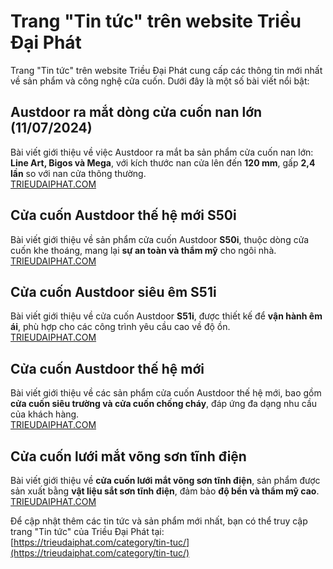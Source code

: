 # Trang "Tin tức" trên website Triều Đại Phát

Trang "Tin tức" trên website Triều Đại Phát cung cấp các thông tin mới nhất về sản phẩm và công nghệ cửa cuốn. Dưới đây là một số bài viết nổi bật:

## Austdoor ra mắt dòng cửa cuốn nan lớn (11/07/2024)
Bài viết giới thiệu về việc Austdoor ra mắt ba sản phẩm cửa cuốn nan lớn: **Line Art, Bigos và Mega**, với kích thước nan cửa lên đến **120 mm**, gấp **2,4 lần** so với nan cửa thông thường.  
[TRIEUDAIPHAT.COM](https://trieudaiphat.com)

## Cửa cuốn Austdoor thế hệ mới S50i
Bài viết giới thiệu về sản phẩm cửa cuốn Austdoor **S50i**, thuộc dòng cửa cuốn khe thoáng, mang lại **sự an toàn và thẩm mỹ** cho ngôi nhà.  
[TRIEUDAIPHAT.COM](https://trieudaiphat.com)

## Cửa cuốn Austdoor siêu êm S51i
Bài viết giới thiệu về cửa cuốn Austdoor **S51i**, được thiết kế để **vận hành êm ái**, phù hợp cho các công trình yêu cầu cao về độ ồn.  
[TRIEUDAIPHAT.COM](https://trieudaiphat.com)

## Cửa cuốn Austdoor thế hệ mới
Bài viết giới thiệu về các sản phẩm cửa cuốn Austdoor thế hệ mới, bao gồm **cửa cuốn siêu trường và cửa cuốn chống cháy**, đáp ứng đa dạng nhu cầu của khách hàng.  
[TRIEUDAIPHAT.COM](https://trieudaiphat.com)

## Cửa cuốn lưới mắt võng sơn tĩnh điện
Bài viết giới thiệu về **cửa cuốn lưới mắt võng sơn tĩnh điện**, sản phẩm được sản xuất bằng **vật liệu sắt sơn tĩnh điện**, đảm bảo **độ bền và thẩm mỹ cao**.  
[TRIEUDAIPHAT.COM](https://trieudaiphat.com)

Để cập nhật thêm các tin tức và sản phẩm mới nhất, bạn có thể truy cập trang "Tin tức" của Triều Đại Phát tại:  
[https://trieudaiphat.com/category/tin-tuc/](https://trieudaiphat.com/category/tin-tuc/)
